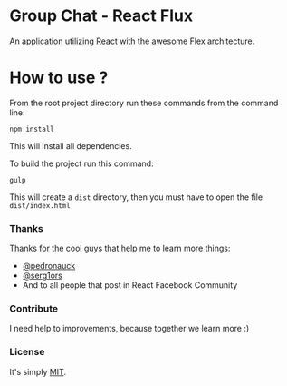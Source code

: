 # Group Chat - React Flux

 An application utilizing [React](http://facebook.github.io/react/) with the awesome [Flex](http://facebook.github.io/react/docs/flux-overview.html) architecture.

# How to use ?

From the root project directory run these commands from the command line:

 ``npm install``

This will install all dependencies.

To build the project run this command:

 ``gulp``

 This will create a ``dist`` directory, then you must have to open the file ``dist/index.html``
### Thanks

Thanks for the cool guys that help me to learn more things:
- [@pedronauck](https://twitter.com/pedronauck)
- [@serg1ors](https://twitter.com/serg1ors)
- And to all people that post in React Facebook Community

### Contribute
I need help to improvements, because together we learn more  :)

### License
It's simply [MIT](http://opensource.org/licenses/MIT).




